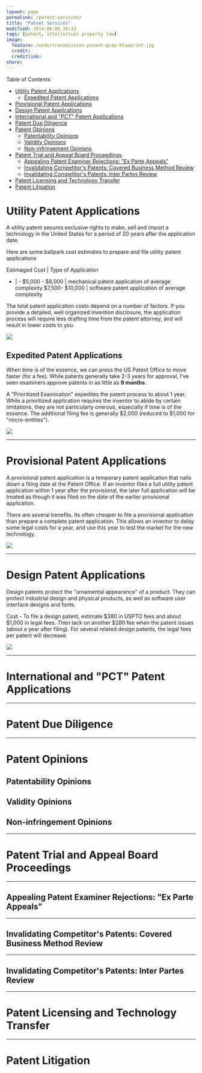 ```yaml
---
layout: page
permalink: /patent-services/
title: "Patent Services"
modified: 2014-06-04 20:33
tags: [patent, intellectual property law]
image:
  feature: /wide/transmission-patent-gray-blueprint.jpg
  credit:  
  creditlink: 
share: 
---
```





<div class="toc">
<p>Table of Contents</p>
<ul>
<li><a href="#utility-patent-applications">Utility Patent Applications</a><ul>
<li><a href="#expedited-patent-applications">Expedited Patent Applications</a></li>
</ul>
</li>
<li><a href="#provisional-patent-applications">Provisional Patent Applications</a></li>
<li><a href="#design-patent-applications">Design Patent Applications</a></li>
<li><a href="#international-and-pct-patent-applications">International and "PCT" Patent Applications</a></li>
<li><a href="#patent-due-diligence">Patent Due Diligence</a></li>
<li><a href="#patent-opinions">Patent Opinions</a><ul>
<li><a href="#patentability-opinions">Patentability Opinions</a></li>
<li><a href="#validity-opinions">Validity Opinions</a></li>
<li><a href="#non-infringement-opinions">Non-infringement Opinions</a></li>
</ul>
</li>
<li><a href="#patent-trial-and-appeal-board-proceedings">Patent Trial and Appeal Board Proceedings</a><ul>
<li><a href="#appealing-patent-examiner-rejections-ex-parte-appeals">Appealing Patent Examiner Rejections: "Ex Parte Appeals"</a></li>
<li><a href="#invalidating-competitors-patents-covered-business-method-review">Invalidating Competitor's Patents: Covered Business Method Review</a></li>
<li><a href="#invalidating-competitors-patents-inter-partes-review">Invalidating Competitor's Patents: Inter Partes Review</a></li>
</ul>
</li>
<li><a href="#patent-licensing-and-technology-transfer">Patent Licensing and Technology Transfer</a></li>
<li><a href="#patent-litigation">Patent Litigation</a></li>
</ul>
</div>

# Utility Patent Applications

A utility patent secures exclusive rights to make, sell and import a technology in the United States for a period of 20 years after the application date. 

Here are some ballpark cost estimates to prepare and file utility patent applications

Estimaged Cost | Type of Application
- | - 
$5,000 - $8,000 | mechanical patent application of average complexity
$7,500- $10,000 | software patent application of average complexity

The total patent application costs depend on a number of factors. If you provide a detailed, well organized invention disclosure, the application process will require less drafting time from the patent attorney, and will result in lower costs to you. 

<img src="/images/patent-drawings/engine-starting-lansing-1932.png" class="translucent">

## Expedited Patent Applications

When time is of the essence, we can press the US Patent Office to move faster (for a fee). While patents generally take 2-3 years for approval, I've seen examiners approve patents in as little as **9 months**. 

A "Prioritized Examination" expedites the patent process to about 1 year. While a prioritized application requires the inventor to abide by certain limitations, they are not particularly onerous, especially if time is of the essence. The additional filing fee is generally $2,000 (reduced to $1,000 for "micro-entities").  

<img src="/images/patent-drawings/jet-engine-whittle-1946.png" class="translucent">

- - - 

# Provisional Patent Applications

A provisional patent application is a temporary patent application that nails down a filing date at the Patent Office. If an inventor files a full utility patent application within 1 year after the provisional, the later full application will be treated as though it was filed on the date of the earlier provisional application. 

There are several benefits. Its often cheaper to file a provisional application than prepare a complete patent application. This allows an inventor to delay some legal costs for a year, and use this year to test the market for the new technology. 

<img src="/images/patent-drawings/electric-circuit-regulator-waite-1894.png" class="translucent">

- - - 

# Design Patent Applications

Design patents protect the "ornamental appearance" of a product. They can protect industrial design and physical products, as well as software user interface designs and fonts. 

Cost - To file a design patent, estimate $380 in USPTO fees and about $1,000 in legal fees. Then tack on another $280 fee when the patent issues (about a year after filing). For several related design patents, the legal fees per patent will decrease. 

<img src="/images/patent-drawings/harley-davidson-design-patent-1919.png" class="translucent">


<hr class="tall">

# International and "PCT" Patent Applications

<hr class="tall">

# Patent Due Diligence


<hr class="tall">

# Patent Opinions

## Patentability Opinions 

## Validity Opinions

## Non-infringement Opinions


<hr class="tall">

# Patent Trial and Appeal Board Proceedings

- - - 

## Appealing Patent Examiner Rejections: "Ex Parte Appeals" 

- - - 

## Invalidating Competitor's Patents: Covered Business Method Review

- - - 

## Invalidating Competitor's Patents: Inter Partes Review



<hr class="tall">

# Patent Licensing and Technology Transfer

<hr class="tall">

# Patent Litigation


